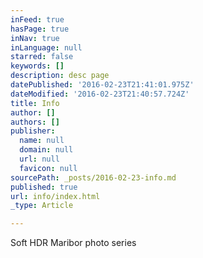 ```yaml
---
inFeed: true
hasPage: true
inNav: true
inLanguage: null
starred: false
keywords: []
description: desc page
datePublished: '2016-02-23T21:41:01.975Z'
dateModified: '2016-02-23T21:40:57.724Z'
title: Info
author: []
authors: []
publisher:
  name: null
  domain: null
  url: null
  favicon: null
sourcePath: _posts/2016-02-23-info.md
published: true
url: info/index.html
_type: Article

---
```

Soft HDR Maribor photo series